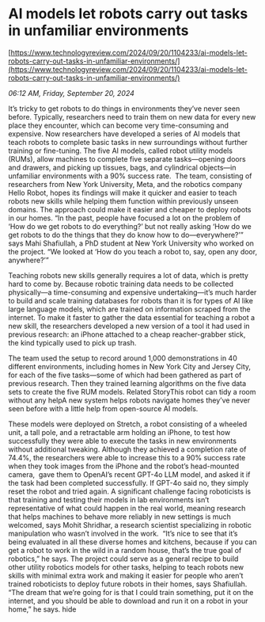 # AI models let robots carry out tasks in unfamiliar environments

[https://www.technologyreview.com/2024/09/20/1104233/ai-models-let-robots-carry-out-tasks-in-unfamiliar-environments/](https://www.technologyreview.com/2024/09/20/1104233/ai-models-let-robots-carry-out-tasks-in-unfamiliar-environments/)

*06:12 AM, Friday, September 20, 2024*

It’s tricky to get robots to do things in environments they’ve never seen before. Typically, researchers need to train them on new data for every new place they encounter, which can become very time-consuming and expensive. Now researchers have developed a series of AI models that teach robots to complete basic tasks in new surroundings without further training or fine-tuning. The five AI models, called robot utility models (RUMs), allow machines to complete five separate tasks—opening doors and drawers, and picking up tissues, bags, and cylindrical objects—in unfamiliar environments with a 90% success rate.   The team, consisting of researchers from New York University, Meta, and the robotics company Hello Robot, hopes its findings will make it quicker and easier to teach robots new skills while helping them function within previously unseen domains. The approach could make it easier and cheaper to deploy robots in our homes. “In the past, people have focused a lot on the problem of ‘How do we get robots to do everything?’ but not really asking ‘How do we get robots to do the things that they do know how to do—everywhere?’” says Mahi Shafiullah, a PhD student at New York University who worked on the project. “We looked at ‘How do you teach a robot to, say, open any door, anywhere?’”

Teaching robots new skills generally requires a lot of data, which is pretty hard to come by. Because robotic training data needs to be collected physically—a time-consuming and expensive undertaking—it’s much harder to build and scale training databases for robots than it is for types of AI like large language models, which are trained on information scraped from the internet. To make it faster to gather the data essential for teaching a robot a new skill, the researchers developed a new version of a tool it had used in previous research: an iPhone attached to a cheap reacher-grabber stick, the kind typically used to pick up trash.

The team used the setup to record around 1,000 demonstrations in 40 different environments, including homes in New York City and Jersey City, for each of the five tasks—some of which had been gathered as part of previous research. Then they trained learning algorithms on the five data sets to create the five RUM models. Related StoryThis robot can tidy a room without any helpA new system helps robots navigate homes they’ve never seen before with a little help from open-source AI models.

These models were deployed on Stretch, a robot consisting of a wheeled unit, a tall pole, and a retractable arm holding an iPhone, to test how successfully they were able to execute the tasks in new environments without additional tweaking. Although they achieved a completion rate of 74.4%, the researchers were able to increase this to a 90% success rate when they took images from the iPhone and the robot’s head-mounted camera,  gave them to OpenAI’s recent GPT-4o LLM model, and asked it if the task had been completed successfully. If GPT-4o said no, they simply reset the robot and tried again. A significant challenge facing roboticists is that training and testing their models in lab environments isn’t representative of what could happen in the real world, meaning research that helps machines to behave more reliably in new settings is much welcomed, says Mohit Shridhar, a research scientist specializing in robotic manipulation who wasn’t involved in the work.  “It’s nice to see that it’s being evaluated in all these diverse homes and kitchens, because if you can get a robot to work in the wild in a random house, that’s the true goal of robotics,” he says. The project could serve as a general recipe to build other utility robotics models for other tasks, helping to teach robots new skills with minimal extra work and making it easier for people who aren’t trained roboticists to deploy future robots in their homes, says Shafiullah. “The dream that we’re going for is that I could train something, put it on the internet, and you should be able to download and run it on a robot in your home,” he says. hide

